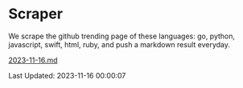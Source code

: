 # Scraper

We scrape the github trending page of these languages: go, python, javascript, swift, html, ruby, and push a markdown result everyday.

[2023-11-16.md](https://github.com/henson/Scraper/blob/master/2023-11-16.md)

Last Updated: 2023-11-16 00:00:07